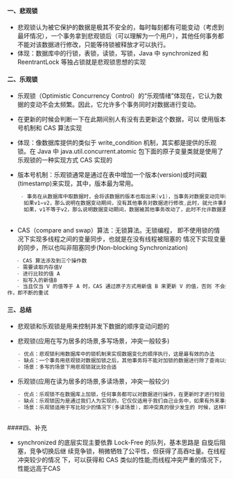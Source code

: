 #### 一、悲观锁

- 悲观锁认为被它保护的数据是极其不安全的，每时每刻都有可能变动（考虑到最坏情况），一个事务拿到悲观锁后（可以理解为一个用户），其他任何事务都不能对该数据进行修改，只能等待锁被释放才可以执行。
- 体现：数据库中的行锁，表锁，读锁，写锁，Java 中 synchronized 和 ReentrantLock 等独占锁就是悲观锁思想的实现

#### 二、乐观锁

- 乐观锁（Optimistic Concurrency Control）的“乐观情绪”体现在，它认为数据的变动不会太频繁。因此，它允许多个事务同时对数据进行变动。
- 在更新的时候会判断一下在此期间别人有没有去更新这个数据，可以
使用版本号机制和 CAS 算法实现

- 体现：像数据库提供的类似于 write_condition 机制，其实都是提供的乐观锁。在 Java 中 java.util.concurrent.atomic 包下面的原子变量类就是使用了 乐观锁的一种实现方式 CAS 实现的
- 版本号机制：乐观锁通常是通过在表中增加一个版本(version)或时间戳(timestamp)来实现，其中，版本最为常用。
  ```java
   - 事务在从数据库中取数据时，会将该数据的版本也取出来(v1)，当事务对数据变动完毕想要将其更新到表中时，会将之前取出的版本v1与数据中最新的版本v2相对比，
    如果v1=v2，那么说明在数据变动期间，没有其他事务对数据进行修改,此时，就允许事务对表中的数据进行修改，并且修改时version会加1，以此来表明数据已被变动。
    如果，v1不等于v2，那么说明数据变动期间，数据被其他事务改动了，此时不允许数据更新到表中，一般的处理办法是通知用户让其重新操作。
   
  ```
- CAS（compare and swap）算法：无锁算法。无锁编程， 即不使用锁的情况下实现多线程之间的变量同步，也就是在没有线程被阻塞的 情况下实现变量的同步，所以也叫非阻塞同步(Non-blocking
Synchronization)
 ```java
    - CAS 算法涉及到三个操作数
    - 需要读取内存值V
    - 进行比较的值 A
    - 拟写入的新值B
    - 当且仅当 V 的值等于 A 时，CAS 通过原子方式用新值 B 来更新 V 的值，否则 不会执行任何操作(比较和替换是一个原子操作)。一般情况下是一个自旋操
作，即不断的重试
 ```



#### 三、总结

- 悲观锁和乐观锁是用来控制并发下数据的顺序变动问题的

- 悲观锁(应用在写为居多的场景,多写场景，冲突一般较多)

  ```java
  - 优点：悲观锁利用数据库中的锁机制来实现数据变化的顺序执行，这是最有效的办法
  - 缺点：一个事务用悲观锁对数据加锁之后，其他事务将不能对加锁的数据进行除了查询以外的所有操作，如果该事务执行时间很长，那么其他事务将一直等待，那势必影响我们系统的吞吐量。
  - 场景：多写的场景下用悲观锁就比较合适
  ```

- 乐观锁(应用在读为居多的场景,多读场景，冲突一般较少)

  ```java
  - 优点：乐观锁不在数据库上加锁，任何事务都可以对数据进行操作，在更新时才进行校验，这样就避免了悲观锁造成的吞吐量下降的劣势。
  - 缺点：乐观锁因为是通过我们人为实现的，它仅仅适用于我们自己业务中，如果有外来事务插入（ "ABA"问题，中途被其他事务插入，并修改，再改回去），那么就可能发生错误。
  - 场景：乐观锁适用于写比较少的情况下(多读场景)，即冲突真的很少发生的 时候，这样可以省去了锁的开销，加大了系统的整个吞吐量
 
  ```
####四、补充
- synchronized 的底层实现主要依靠 Lock-Free 的队列，基本思路是 自旋后阻塞，竞争切换后继 续竞争锁，稍微牺牲了公平性，但获得了高吞吐量。在线程冲突较少的情况 下，可以获得和 CAS 类似的性能;而线程冲突严重的情况下，性能远高于CAS

  